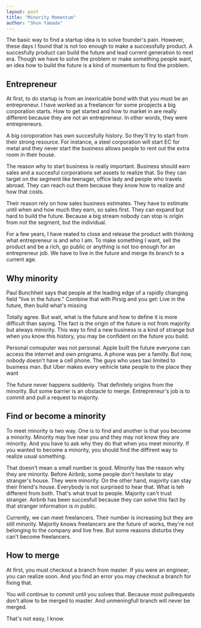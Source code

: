 ```yaml
---
layout: post
title: "Minority Momentum"
author: "Shun Yamada"
---
```


The basic way to find a startup idea is to solve founder's pain. However, these days I found that is not too enough to make a successfully product. A succesfully product can build the future and lead current generation to next era. Though we have to solve the problem or make something people want, an idea how to build the future is a kind of momentum to find the problem.

## Entrepreneur

At first, to do startup is from an inexricable bond with that you must be an entrepreneur. I have worked as a freelancer for some propjects a big corporation starts. How to get started and how to market in are really different because they are not an entrepreneur. In other words, they were entrepreneurs.

A big coroporation has own succesfully history. So they'll try to start from their strong resource. For instance, a steel corporation will start EC for metal and they never start the business allows people to rent out the extra room in their house.

The reason why to start business is really important.
Business should earn sales and a succesful corporations set assets to realize that. So they can target on the segment like teenager, office lady and people who travels abroad. They can reach out them because they know how to realize and how that costs.

Their reason rely on how sales business estimates. They have to estimate until when and how much they earn, so sales first. They can expand but hard to build the future. Because a big stream nobody can stop is origin from not the segment, but the individual.

For a few years, I have reated to close and release the product with thinking what entrepreneur is and who I am. To make something I want, sell the product and be a rich, go public or anything is not too enough for an entrepreneur job. We have to live in the future and merge its branch to a current age.

## Why minority

Paul Bunchheit says that people at the leading edge of a rapidly changing field "live in the future." Combine that with Pirsig and you get: Live in the future, then build what's missing

Totally agree. But wait, what is the future and how to define it is more difficult than saying. The fact is the origin of the future is not from majority but always minority. This way to find a new business is a kind of strange but when you know this history, you may be confident on the future you build.

Personal comuputer was not personal. Apple built the future everyone can access the internet and own programs. A phone was per a familly. But now, nobody doesn't have a cell phone. The guys who uses taxi limited to business man. But Uber makes every veihicle take people to the place they want

The future never happens suddenly. That definitely origins from the minority. But some barrier is an obstacle to merge. Entrepreneur's job is to commit and pull a request to majority.

## Find or become a minority

To meet minority is two way. One is to find and another is that you become a minority. Minority may live near you and they may not know they are minority. And you have to ask why they do that when you meet minority. If you wanted to become a minority, you should find the diffirent way to realize usual something.

That doesn't mean a small number is good. Minority has the reason why they are minority. Before Airbnb, some people don't hesitate to stay stranger's house. They were minority. On the other hand, majority can stay their friend's house. Everybody is not surprised to hear that. What is teh different from both. That's what trust to people. Majority can't trust stranger. Airbnb has been succesfull because they can solve this fact by that stranger information is in public.

Currently, we can meet freelancers. Their number is increasing but they are still minority. Majority knows freelancers are the future of works, they're not belonging to the company and live free. But some reasons disturbs they can't become freelancers.

## How to merge

At first, you must checkout a branch from master. If you were an engineer, you can realize soon. And you find an error you may checkout a branch for fixing that.

You will continue to commit until you solves that. Because most pullrequests don't allow to be merged to master. And unmeningfull branch will never be merged.

That's not easy, I know.
